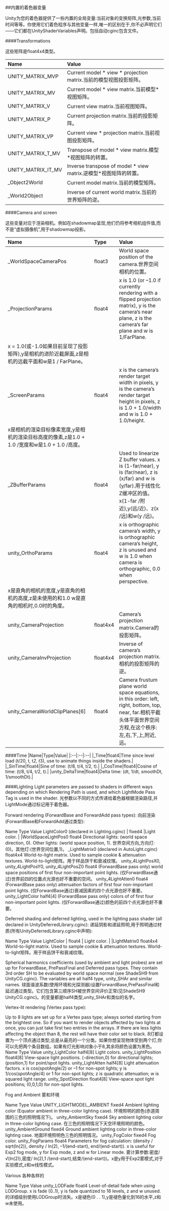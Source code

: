 ##内置的着色器变量

Unity为您的着色器提供了一些内置的全局变量:当前对象的变换矩阵,光参数,当前时间等等。你使用它们着色程序与其他变量一样,唯一的区别在于,你不必声明它们——它们都在UnityShaderVariables声明。包括自动cginc包含文件。

####Transformations

这些矩阵是float4x4类型。

|Name|Value|
|:--|:--|
|UNITY_MATRIX_MVP|Current model * view * projection matrix.当前的模型视图投影矩阵。|
|UNITY_MATRIX_MV|Current model * view matrix.当前模型*视图矩阵。|
|UNITY_MATRIX_V|Current view matrix.当前视图矩阵。|
|UNITY_MATRIX_P|Current projection matrix.当前的投影矩阵。|
|UNITY_MATRIX_VP|Current view * projection matrix.当前视图投影矩阵。|
|UNITY_MATRIX_T_MV|Transpose of model * view matrix.模型*视图矩阵的转置。|
|UNITY_MATRIX_IT_MV|Inverse transpose of model * view matrix.逆模型*视图矩阵的转置。|
|_Object2World|Current model matrix.当前的模型矩阵。|
|_World2Object|Inverse of current world matrix.当前的世界矩阵的逆。|

####Camera and screen

这些变量对应于渲染相机。例如在shadowmap呈现,他们仍将参考相机组件值,而不是“虚拟摄像机”,用于shadowmap投影。

|Name|Type|Value|
|:--|:--|:--|
|_WorldSpaceCameraPos|float3|World space position of the camera.世界空间相机的位置。|
|_ProjectionParams|float4|x is 1.0 (or –1.0 if currently rendering with a flipped projection matrix), y is the camera’s near plane, z is the camera’s far plane and w is 1/FarPlane.
x = 1.0(或-1.0如果目前呈现了投影矩阵),y是相机的进阶近截屏面,z是相机的远截平面和w是1 / FarPlane。|
|_ScreenParams|float4|x is the camera’s render target width in pixels, y is the camera’s render target height in pixels, z is 1.0 + 1.0/width and w is 1.0 + 1.0/height.
x是相机的渲染目标像素宽度,y是相机的渲染目标高度的像素,z是1.0 + 1.0 /宽度和w是1.0 + 1.0 /高度。|
|_ZBufferParams|float4|Used to linearize Z buffer values. x is (1-far/near), y is (far/near), z is (x/far) and w is (y/far).用于线性化Z缓冲区的值。x(1-far /附近),y(远/近)、z(x /远)和w(y /远)。|
|unity_OrthoParams|float4|x is orthographic camera’s width, y is orthographic camera’s height, z is unused and w is 1.0 when camera is orthographic, 0.0 when perspective.
x是直角的相机的宽度,y是直角的相机的高度,z是未使用的和1.0 w是直角的相机时,0.0时的角度。|
|unity_CameraProjection|float4x4|Camera’s projection matrix.Camera的投影矩阵。|
|unity_CameraInvProjection|float4x4|Inverse of camera’s projection matrix.相机的投影矩阵的逆。|
|unity_CameraWorldClipPlanes[6]|float4|Camera frustum plane world space equations, in this order: left, right, bottom, top, near, far.相机平截头体平面世界空间方程,在这个秩序:左,右,下,上,附近,远。|


####Time
|Name|Type|Value|
|:--|:--|:--|
|_Time|float4|Time since level load (t/20, t, t*2, t*3), use to animate things inside the shaders.|
|_SinTime|float4|Sine of time: (t/8, t/4, t/2, t).|
|_CosTime|float4|Cosine of time: (t/8, t/4, t/2, t).|
|unity_DeltaTime|float4|Delta time: (dt, 1/dt, smoothDt, 1/smoothDt).|

####Lighting
Light parameters are passed to shaders in different ways depending on which Rendering Path is used, and which LightMode Pass Tag is used in the shader.
光参数以不同的方式传递给着色器根据渲染路径,并LightMode通过标记用于着色器。

Forward rendering (ForwardBase and ForwardAdd pass types):
向前渲染(ForwardBase和ForwardAdd通过类型):

Name
Type
Value
LightColor0 (declared in Lighting.cginc) | fixed4 |Light color. | |WorldSpaceLightPos0
float4
Directional lights: (world space direction, 0). Other lights: (world space position, 1).
世界空间方向,方向灯:(0)。其他灯:(世界空间位置,1)。
_LightMatrix0 (declared in AutoLight.cginc)
float4x4
World-to-light matrix. Used to sample cookie & attenuation textures.
World-to-light矩阵。用于样品饼干和衰减纹理。
unity_4LightPosX0, unity_4LightPosY0, unity_4LightPosZ0
float4
(ForwardBase pass only) world space positions of first four non-important point lights.
(仅ForwardBase通过)世界前四的位置点光源也好不重要的空间。
unity_4LightAtten0
float4
(ForwardBase pass only) attenuation factors of first four non-important point lights.
(仅ForwardBase通过)衰减因素的四个点光源也好不重要。
unity_LightColor
half4[4]
(ForwardBase pass only) colors of of first four non-important point lights.
(仅ForwardBase通过)颜色的前四个点光源也好不重要。

Deferred shading and deferred lighting, used in the lighting pass shader (all declared in UnityDeferredLibrary.cginc):
递延阴影和递延照明,用于照明通过材质(所有UnityDeferredLibrary.cginc中声明):

Name
Type
Value
LightColor | float4 | Light color. | |LightMatrix0
float4x4
World-to-light matrix. Used to sample cookie & attenuation textures.
World-to-light矩阵。用于样品饼干和衰减纹理。

Spherical harmonics coefficients (used by ambient and light probes) are set up for ForwardBase, PrePassFinal and Deferred pass types. They contain 3rd order SH to be evaluated by world space normal (see ShadeSH9 from UnityCG.cginc). The variables are all half4 type, unity_SHAr and similar names.
球面谐波系数(使用环境和光探测器)设置ForwardBase,PrePassFinal和延迟通过类型。它们包含第三顺序SH被世界空间评价正常(见ShadeSH9 UnityCG.cginc)。的变量都是half4类型,unity_SHAr和类似的名字。

Vertex-lit rendering (Vertex pass type):

Up to 8 lights are set up for a Vertex pass type; always sorted starting from the brightest one. So if you want to render objects affected by two lights at once, you can just take first two entries in the arrays. If there are less lights affecting the object than 8, the rest will have their color set to black.
8灯都设置为一个顶点通过类型;总是从最亮的一个分类。如果你想呈现物体受到两个灯,你可以先把两个条目数组。如果有灯光影响对象小于8,其余将颜色设置为黑色。
Name
Type
Value
unity_LightColor
half4[8]
Light colors.
unity_LightPosition
float4[8]
View-space light positions. (-direction,0) for directional lights; (position,1) for point/spot lights.
unity_LightAtten
half4[8]
Light attenuation factors. x is cos(spotAngle/2) or –1 for non-spot lights; y is 1/cos(spotAngle/4) or 1 for non-spot lights; z is quadratic attenuation; w is squared light range.
unity_SpotDirection
float4[8]
View-space spot light positions; (0,0,1,0) for non-spot lights.

Fog and Ambient
雾和环境

Name
Type
Value
UNITY_LIGHTMODEL_AMBIENT
fixed4
Ambient lighting color (Equator ambient in three-color lighting case).
环境照明的颜色(赤道周围的三色的照明情况下)。
unity_AmbientSky
fixed4
Sky ambient lighting color in three-color lighting case.
在三色的照明情况下天空环境照明的颜色。
unity_AmbientGround
fixed4
Ground ambient lighting color in three-color lighting case.
地面环境照明色三色的照明情况。
unity_FogColor
fixed4
Fog color.
unity_FogParams
float4
Parameters for fog calculation: (density / sqrt(ln(2)), density / ln(2), –1/(end-start), end/(end-start)). x is useful for Exp2 fog mode, y for Exp mode, z and w for Linear mode.
雾计算参数:密度/√(ln(2)),密度/ ln(2),1 /(end-start),结束/(end-start))。x是y用于Exp2雾模式,对于实验模式,z和w线性模式。

Various
各种各样的

Name
Type
Value
unity_LODFade
float4
Level-of-detail fade when using LODGroup. x is fade (0..1), y is fade quantized to 16 levels, z and w unused.
的详细级别使用LODGroup时消失。x是褪色(0 . . 1),y是褪色量化到16的水平,z和w未使用。




